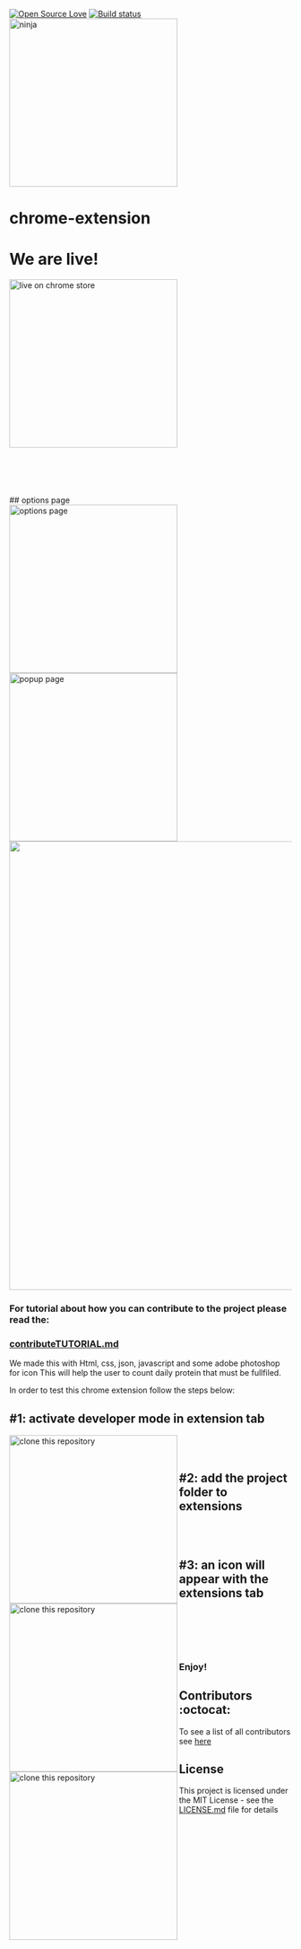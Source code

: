 [![Open Source Love](https://badges.frapsoft.com/os/v1/open-source.svg?v=103)](https://github.com/ellerbrock/open-source-badges/)
[![Build status](https://ci.appveyor.com/api/projects/status/pjxh5g91jpbh7t84?svg=true)](https://ci.appveyor.com/project/tygerbytes/resourcefitness)
<br/>
<img align="middle" width="300" src="ninja.png" alt="ninja" />
# chrome-extension

# We are live!
<img width="300" src="assets/live.jpg" alt="live on chrome store" />
<br/>
<br/>
<br/>
<br/>
<br/><br/>
## options page
<br/>
<img width="300" src="assets/optionsPart.jpg" alt="options page" />
<img width="300" src="assets/popupPart.jpg" alt="popup page" />

<img src="chromeShow.gif" width="800">



### For tutorial about how you can contribute to the project please read the:
### [contributeTUTORIAL.md](contributeTUTORIAL.md)
[1]: https://github.com/WalkInProgress/ProteinTracker-ChromeExtension/blob/master/contributeTUTORIAL.md

We made this with Html, css, json, javascript and some adobe photoshop for icon
This will help the user to count daily protein that must be fullfiled.

In order to test this chrome extension follow the steps below:

## #1: activate developer mode in extension tab
<img align="left" width="300" src="assets/developer.jpg" alt="clone this repository" />

<br/>
<br/>

## #2: add the project folder to extensions
<img align="left" width="300" src="assets/load.jpg" alt="clone this repository" />
<br/>
<br/>

## #3: an icon will appear with the extensions tab
<img align="left" width="300" src="assets/icon.jpg" alt="clone this repository" />
<br/>
<br/>

<br/>
<br/>

### Enjoy!


## Contributors :octocat:

To see a list of all contributors see [here](https://github.com/WalkInProgress/ProteinTracker-ChromeExtension/blob/master/Contributors.md)


## License

This project is licensed under the MIT License - see the [LICENSE.md](LICENSE.md) file for details

